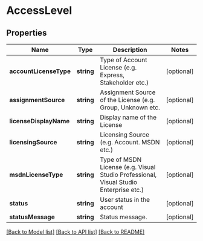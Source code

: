 # AccessLevel

## Properties
Name | Type | Description | Notes
------------ | ------------- | ------------- | -------------
**accountLicenseType** | **string** | Type of Account License (e.g. Express, Stakeholder etc.) | [optional] 
**assignmentSource** | **string** | Assignment Source of the License (e.g. Group, Unknown etc. | [optional] 
**licenseDisplayName** | **string** | Display name of the License | [optional] 
**licensingSource** | **string** | Licensing Source (e.g. Account. MSDN etc.) | [optional] 
**msdnLicenseType** | **string** | Type of MSDN License (e.g. Visual Studio Professional, Visual Studio Enterprise etc.) | [optional] 
**status** | **string** | User status in the account | [optional] 
**statusMessage** | **string** | Status message. | [optional] 

[[Back to Model list]](../README.md#documentation-for-models) [[Back to API list]](../README.md#documentation-for-api-endpoints) [[Back to README]](../README.md)


